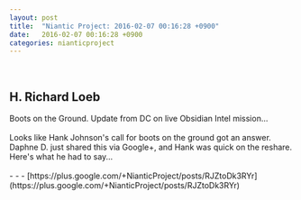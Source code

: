 ```yaml
---
layout: post
title:  "Niantic Project: 2016-02-07 00:16:28 +0900"
date:   2016-02-07 00:16:28 +0900
categories: nianticproject
---
```

<div class="shared"><br /><h2>H. Richard Loeb</h2>Boots on the Ground. Update from DC on live Obsidian Intel mission...<br /><br />Looks like Hank Johnson's call for boots on the ground got an answer. Daphne D. just shared this via Google+, and Hank was quick on the reshare. Here's what he had to say...<br /><br /></div>
- - -
[https://plus.google.com/+NianticProject/posts/RJZtoDk3RYr](https://plus.google.com/+NianticProject/posts/RJZtoDk3RYr)
